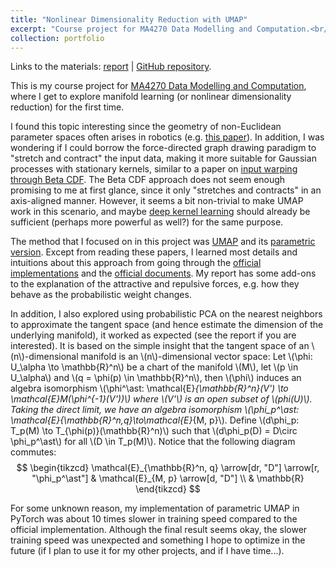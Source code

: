 ```yaml
---
title: "Nonlinear Dimensionality Reduction with UMAP"
excerpt: "Course project for MA4270 Data Modelling and Computation.<br/><img src='/images/mnist.png'>"
collection: portfolio
---
```


Links to the materials: [report](MA4270_UMAP_report.pdf) \| [GitHub repository](https://github.com/hanyang-hu/MA4270-UMAP).

This is my course project for [MA4270 Data Modelling and Computation](https://nusmods.com/courses/MA4270/data-modelling-and-computation), where I get to explore manifold learning (or nonlinear dimensionality reduction) for the first time. 

I found this topic interesting since the geometry of non-Euclidean parameter spaces often arises in robotics (e.g. [this paper](https://arxiv.org/abs/1910.04998)). In addition, I was wondering if I could borrow the force-directed graph drawing paradigm to "stretch and contract" the input data, making it more suitable for Gaussian processes with stationary kernels, similar to a paper on [input warping through Beta CDF](https://arxiv.org/abs/1402.0929). The Beta CDF approach does not seem enough promising to me at first glance, since it only "stretches and contracts" in an axis-aligned manner. However, it seems a bit non-trivial to make UMAP work in this scenario, and maybe [deep kernel learning](https://arxiv.org/abs/1511.02222) should already be sufficient (perhaps more powerful as well?) for the same purpose.

The method that I focused on in this project was [UMAP](https://arxiv.org/abs/1802.03426) and its [parametric version](https://arxiv.org/abs/2009.12981). Except from reading these papers, I learned most details and intuitions about this approach from going through the [official implementations](https://github.com/lmcinnes/umap) and the [official documents](https://umap-learn.readthedocs.io/en/latest/). My report has some add-ons to the explanation of the attractive and repulsive forces, e.g. how they behave as the probabilistic weight changes.

In addition, I also explored using probabilistic PCA on the nearest neighbors to approximate the tangent space (and hence estimate the dimension of the underlying manifold), it worked as expected (see the report if you are interested). It is based on the simple insight that the tangent space of an \\(n\\)-dimensional manifold is an \\(n\\)-dimensional vector space: Let \\(\phi: U_\alpha \to \mathbb{R}^n\\) be a chart of the manifold \\(M\\), let \\(p \in U_\alpha\\) and \\(q = \phi(p) \in \mathbb{R}^n\\), then \\(\phi\\) induces an algebra isomorphism \\(\phi^\ast: \mathcal{E}_{\mathbb{R}^n}(V') \to \mathcal{E}_M(\phi^{-1}(V'))\\) where \\(V'\\) is an open subset of \\(phi(U)\\). Taking the direct limit, we have an algebra isomorphism \\(\phi_p^\ast: \mathcal{E}_{\mathbb{R}^n,q}\to\mathcal{E}_{M, p}\\). Define \\(d\phi_p: T_p(M) \to T_{\phi(p)}(\mathbb{R}^n)\\) such that \\(d\phi_p(D) = D\circ \phi_p^\ast\\) for all \\(D \in T_p(M)\\). Notice that the following diagram commutes:
$$
    \begin{tikzcd}
    \mathcal{E}_{\mathbb{R}^n, q} \arrow[dr, "D"] \arrow[r, "\phi_p^\ast"] & \mathcal{E}_{M, p} \arrow[d, "D"] \\
    & \mathbb{R}
    \end{tikzcd}
$$

For some unknown reason, my implementation of parametric UMAP in PyTorch was about 10 times slower in training speed compared to the official implementation. Although the final result seems okay, the slower training speed was unexpected and something I hope to optimize in the future (if I plan to use it for my other projects, and if I have time...).
